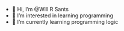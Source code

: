- 👋 Hi, I’m @Will R Sants
- 👀 I’m interested in learning programming
- 🌱 I’m currently learning programming logic


<!---
WillRSants/WillRSants is a ✨ special ✨ repository because its `README.md` (this file) appears on your GitHub profile.
You can click the Preview link to take a look at your changes.
--->
